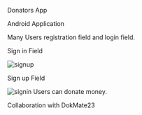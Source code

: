 Donators App

Android Application

Many Users registration field and login field.

Sign in Field

![signup](https://user-images.githubusercontent.com/96385473/170825722-9dfd7078-17c8-4267-ae04-5c2a42abbc19.jpeg)

Sign up Field

![signin](https://user-images.githubusercontent.com/96385473/170825719-860a3810-8305-4af8-aa79-3040baee3f6c.jpg)
Users can donate money.

Collaboration with DokMate23
